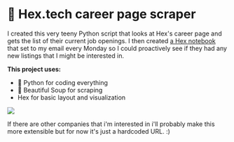 # 🐍 Hex.tech career page scraper

I created this very teeny Python script that looks at Hex's career page and gets the list of their current job openings. I then created [a Hex notebook](https://app.hex.tech/katiesipos/app/ae4fd01b-b660-467b-be74-f782a68fded5/latest) that set to my email every Monday so I could proactively see if they had any new listings that I might be interested in. 

**This project uses:**
- 🐍 Python for coding everything
- 🥫 Beautiful Soup for scraping
- Hex for basic layout and visualization

![](<img width="1687" alt="Screenshot 2023-08-29 at 10 26 07 AM" src="https://github.com/ohitsmekatie/hex-career-scraper/assets/9855295/1769afb7-f279-4fac-bcdc-178570b4e9f5">)

If there are other companies that i'm interested in i'll probably make this more extensible but for now it's just a hardcoded URL. :) 
